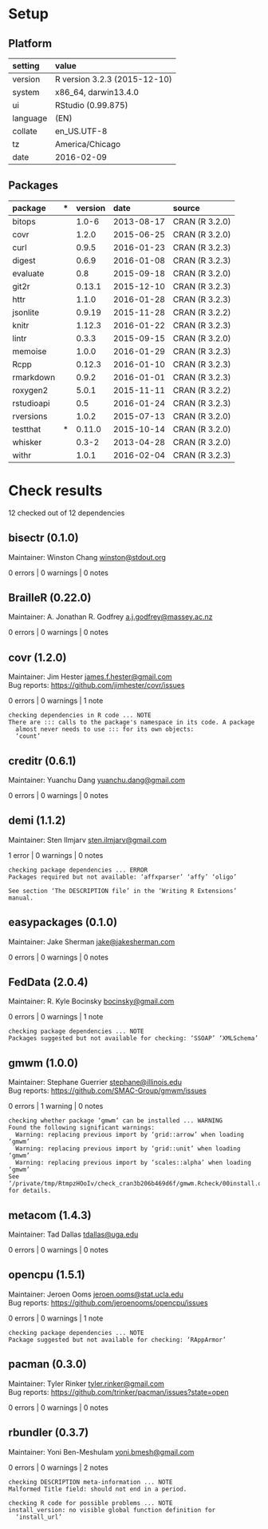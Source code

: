 # Setup

## Platform

|setting  |value                        |
|:--------|:----------------------------|
|version  |R version 3.2.3 (2015-12-10) |
|system   |x86_64, darwin13.4.0         |
|ui       |RStudio (0.99.875)           |
|language |(EN)                         |
|collate  |en_US.UTF-8                  |
|tz       |America/Chicago              |
|date     |2016-02-09                   |

## Packages

|package    |*  |version |date       |source         |
|:----------|:--|:-------|:----------|:--------------|
|bitops     |   |1.0-6   |2013-08-17 |CRAN (R 3.2.0) |
|covr       |   |1.2.0   |2015-06-25 |CRAN (R 3.2.0) |
|curl       |   |0.9.5   |2016-01-23 |CRAN (R 3.2.3) |
|digest     |   |0.6.9   |2016-01-08 |CRAN (R 3.2.3) |
|evaluate   |   |0.8     |2015-09-18 |CRAN (R 3.2.0) |
|git2r      |   |0.13.1  |2015-12-10 |CRAN (R 3.2.3) |
|httr       |   |1.1.0   |2016-01-28 |CRAN (R 3.2.3) |
|jsonlite   |   |0.9.19  |2015-11-28 |CRAN (R 3.2.2) |
|knitr      |   |1.12.3  |2016-01-22 |CRAN (R 3.2.3) |
|lintr      |   |0.3.3   |2015-09-15 |CRAN (R 3.2.0) |
|memoise    |   |1.0.0   |2016-01-29 |CRAN (R 3.2.3) |
|Rcpp       |   |0.12.3  |2016-01-10 |CRAN (R 3.2.3) |
|rmarkdown  |   |0.9.2   |2016-01-01 |CRAN (R 3.2.3) |
|roxygen2   |   |5.0.1   |2015-11-11 |CRAN (R 3.2.2) |
|rstudioapi |   |0.5     |2016-01-24 |CRAN (R 3.2.3) |
|rversions  |   |1.0.2   |2015-07-13 |CRAN (R 3.2.0) |
|testthat   |*  |0.11.0  |2015-10-14 |CRAN (R 3.2.0) |
|whisker    |   |0.3-2   |2013-04-28 |CRAN (R 3.2.0) |
|withr      |   |1.0.1   |2016-02-04 |CRAN (R 3.2.3) |

# Check results
12 checked out of 12 dependencies 

## bisectr (0.1.0)
Maintainer: Winston Chang <winston@stdout.org>

0 errors | 0 warnings | 0 notes

## BrailleR (0.22.0)
Maintainer: A. Jonathan R. Godfrey <a.j.godfrey@massey.ac.nz>

0 errors | 0 warnings | 0 notes

## covr (1.2.0)
Maintainer: Jim Hester <james.f.hester@gmail.com>  
Bug reports: https://github.com/jimhester/covr/issues

0 errors | 0 warnings | 1 note 

```
checking dependencies in R code ... NOTE
There are ::: calls to the package's namespace in its code. A package
  almost never needs to use ::: for its own objects:
  ‘count’
```

## creditr (0.6.1)
Maintainer: Yuanchu Dang <yuanchu.dang@gmail.com>

0 errors | 0 warnings | 0 notes

## demi (1.1.2)
Maintainer: Sten Ilmjarv <sten.ilmjarv@gmail.com>

1 error  | 0 warnings | 0 notes

```
checking package dependencies ... ERROR
Packages required but not available: ‘affxparser’ ‘affy’ ‘oligo’

See section ‘The DESCRIPTION file’ in the ‘Writing R Extensions’
manual.
```

## easypackages (0.1.0)
Maintainer: Jake Sherman <jake@jakesherman.com>

0 errors | 0 warnings | 0 notes

## FedData (2.0.4)
Maintainer: R. Kyle Bocinsky <bocinsky@gmail.com>

0 errors | 0 warnings | 1 note 

```
checking package dependencies ... NOTE
Packages suggested but not available for checking: ‘SSOAP’ ‘XMLSchema’
```

## gmwm (1.0.0)
Maintainer: Stephane Guerrier <stephane@illinois.edu>  
Bug reports: https://github.com/SMAC-Group/gmwm/issues

0 errors | 1 warning  | 0 notes

```
checking whether package ‘gmwm’ can be installed ... WARNING
Found the following significant warnings:
  Warning: replacing previous import by ‘grid::arrow’ when loading ‘gmwm’
  Warning: replacing previous import by ‘grid::unit’ when loading ‘gmwm’
  Warning: replacing previous import by ‘scales::alpha’ when loading ‘gmwm’
See ‘/private/tmp/RtmpzHOoIv/check_cran3b206b469d6f/gmwm.Rcheck/00install.out’ for details.
```

## metacom (1.4.3)
Maintainer: Tad Dallas <tdallas@uga.edu>

0 errors | 0 warnings | 0 notes

## opencpu (1.5.1)
Maintainer: Jeroen Ooms <jeroen.ooms@stat.ucla.edu>  
Bug reports: https://github.com/jeroenooms/opencpu/issues

0 errors | 0 warnings | 1 note 

```
checking package dependencies ... NOTE
Package suggested but not available for checking: ‘RAppArmor’
```

## pacman (0.3.0)
Maintainer: Tyler Rinker <tyler.rinker@gmail.com>  
Bug reports: https://github.com/trinker/pacman/issues?state=open

0 errors | 0 warnings | 0 notes

## rbundler (0.3.7)
Maintainer: Yoni Ben-Meshulam <yoni.bmesh@gmail.com>

0 errors | 0 warnings | 2 notes

```
checking DESCRIPTION meta-information ... NOTE
Malformed Title field: should not end in a period.

checking R code for possible problems ... NOTE
install_version: no visible global function definition for
  ‘install_url’
```

